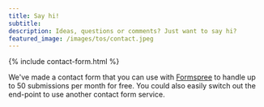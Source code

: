 ```yaml
---
title: Say hi!
subtitle: 
description: Ideas, questions or comments? Just want to say hi?
featured_image: /images/tos/contact.jpeg
---
```


{% include contact-form.html %}

We've made a contact form that you can use with [Formspree](https://formspree.io/) to handle up to 50 submissions per month for free. You could also easily switch out the end-point to use another contact form service.